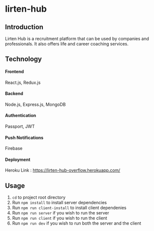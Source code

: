 # lirten-hub
## Introduction
Lirten Hub is a recruitment platform that can be used by companies and professionals. It also offers life and career coaching services.  
## Technology  
#### Frontend  
React.js, Redux.js  
#### Backend  
Node.js, Express.js, MongoDB  
#### Authentication  
Passport, JWT  
#### Push Notifications  
Firebase
#### Deployment  
Heroku Link : https://lirten-hub-overflow.herokuapp.com/  
## Usage  
1. `cd` to project root directory
2. Run `npm install` to install server dependencies
3. Run `npm run client-install` to install client dependenies
4. Run `npm run server` if you wish to run the server
5. Run `npm run client` if you wish to run the client
6. Run `npm run dev` if you wish to run both the server and the client
